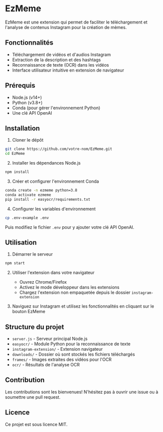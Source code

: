 # EzMeme

EzMeme est une extension qui permet de faciliter le téléchargement et l'analyse de contenus Instagram pour la création de mèmes.

## Fonctionnalités

- Téléchargement de vidéos et d'audios Instagram
- Extraction de la description et des hashtags
- Reconnaissance de texte (OCR) dans les vidéos
- Interface utilisateur intuitive en extension de navigateur

## Prérequis

- Node.js (v14+)
- Python (v3.8+)
- Conda (pour gérer l'environnement Python)
- Une clé API OpenAI

## Installation

1. Cloner le dépôt

```bash
git clone https://github.com/votre-nom/EzMeme.git
cd EzMeme
```

2. Installer les dépendances Node.js

```bash
npm install
```

3. Créer et configurer l'environnement Conda

```bash
conda create -n ezmeme python=3.8
conda activate ezmeme
pip install -r easyocr/requirements.txt
```

4. Configurer les variables d'environnement

```bash
cp .env-example .env
```

Puis modifiez le fichier `.env` pour y ajouter votre clé API OpenAI.

## Utilisation

1. Démarrer le serveur

```bash
npm start
```

2. Utiliser l'extension dans votre navigateur

   - Ouvrez Chrome/Firefox
   - Activez le mode développeur dans les extensions
   - Chargez l'extension non empaquetée depuis le dossier `instagram-extension`

3. Naviguez sur Instagram et utilisez les fonctionnalités en cliquant sur le bouton EzMeme

## Structure du projet

- `server.js` - Serveur principal Node.js
- `easyocr/` - Module Python pour la reconnaissance de texte
- `instagram-extension/` - Extension navigateur
- `downloads/` - Dossier où sont stockés les fichiers téléchargés
- `frames/` - Images extraites des vidéos pour l'OCR
- `ocr/` - Résultats de l'analyse OCR

## Contribution

Les contributions sont les bienvenues! N'hésitez pas à ouvrir une issue ou à soumettre une pull request.

## Licence

Ce projet est sous licence MIT.
